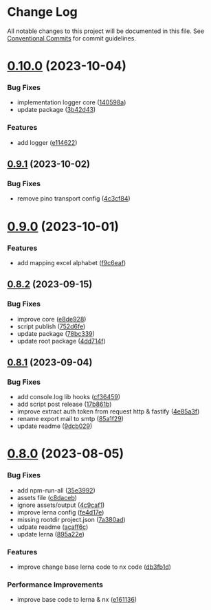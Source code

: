 # Change Log

All notable changes to this project will be documented in this file.
See [Conventional Commits](https://conventionalcommits.org) for commit guidelines.

# [0.10.0](https://github.com/masb0ymas/expresso/compare/v0.9.1...v0.10.0) (2023-10-04)

### Bug Fixes

- implementation logger core ([140598a](https://github.com/masb0ymas/expresso/commit/140598a4e296de99ddee9ee5fdaf0232bb552ce5))
- update package ([3b42d43](https://github.com/masb0ymas/expresso/commit/3b42d43ce7231180cb8dda558057d3c63c13fd81))

### Features

- add logger ([e114622](https://github.com/masb0ymas/expresso/commit/e11462228430064f12b7bb16c616b7884c117e51))

## [0.9.1](https://github.com/masb0ymas/expresso/compare/v0.9.0...v0.9.1) (2023-10-02)

### Bug Fixes

- remove pino transport config ([4c3cf84](https://github.com/masb0ymas/expresso/commit/4c3cf84f26f369725161f851bb366ce87cff736d))

# [0.9.0](https://github.com/masb0ymas/expresso/compare/v0.8.2...v0.9.0) (2023-10-01)

### Features

- add mapping excel alphabet ([f9c6eaf](https://github.com/masb0ymas/expresso/commit/f9c6eafbec8bf7fe30a8a4a9034c7e97b818e7b5))

## [0.8.2](https://github.com/masb0ymas/expresso/compare/v0.8.1...v0.8.2) (2023-09-15)

### Bug Fixes

- improve core ([e8de928](https://github.com/masb0ymas/expresso/commit/e8de928e335a8c359a0e8aa733dbb21402a85c28))
- script publish ([752d6fe](https://github.com/masb0ymas/expresso/commit/752d6feae9fb0bc899d7e68d2b388de46bafcf95))
- update package ([78bc339](https://github.com/masb0ymas/expresso/commit/78bc3398ba3468b5256f39b1b6c18cf9770b0f5f))
- update root package ([4dd714f](https://github.com/masb0ymas/expresso/commit/4dd714f635e6693a176116de8015c0e7f79b2862))

## [0.8.1](https://github.com/masb0ymas/expresso/compare/v0.8.0...v0.8.1) (2023-09-04)

### Bug Fixes

- add console.log lib hooks ([cf36459](https://github.com/masb0ymas/expresso/commit/cf36459395f87cb01b6d78d9da7773369a6b5d88))
- add script post release ([17b861b](https://github.com/masb0ymas/expresso/commit/17b861b014360f918e76267335280cd5866ee085))
- improve extract auth token from request http & fastify ([4e85a3f](https://github.com/masb0ymas/expresso/commit/4e85a3fcbfdd8f8aa3173bfc8cc6d9e7886442c8))
- rename export mail to smtp ([85a1f29](https://github.com/masb0ymas/expresso/commit/85a1f29a539b8a60b563444a23b8b526f29c6e58))
- update readme ([9dcb029](https://github.com/masb0ymas/expresso/commit/9dcb029eb76a6bbbd98ee441da79aceaf5eebdc8))

# [0.8.0](https://github.com/masb0ymas/expresso/compare/v0.7.5...v0.8.0) (2023-08-05)

### Bug Fixes

- add npm-run-all ([35e3992](https://github.com/masb0ymas/expresso/commit/35e399271d390570154c34fc8df4144e9cf41102))
- assets file ([c8daceb](https://github.com/masb0ymas/expresso/commit/c8dacebb66b751199c7ca711e77a9f223fd2d4a2))
- ignore assets/output ([4c9caf1](https://github.com/masb0ymas/expresso/commit/4c9caf1ee1b8c75fa52a261b5b29c24335d44a64))
- improve lerna config ([fe4d17e](https://github.com/masb0ymas/expresso/commit/fe4d17e21dc4dd4b2b971a0e4799c2cfd7d8305d))
- missing rootdir project.json ([7a380ad](https://github.com/masb0ymas/expresso/commit/7a380ad83c079cae72dcb629b2522177fe2454f9))
- udpate readme ([acaff6c](https://github.com/masb0ymas/expresso/commit/acaff6c7377da6f43b230698ae9b6bb981b9d296))
- update lerna ([895a22e](https://github.com/masb0ymas/expresso/commit/895a22efa7a3168070732604ed6985cb7f134ccf))

### Features

- improve change base lerna code to nx code ([db3fb1d](https://github.com/masb0ymas/expresso/commit/db3fb1ddf5933aeb229c9761e03e13e100084b32))

### Performance Improvements

- improve base code to lerna & nx ([e161136](https://github.com/masb0ymas/expresso/commit/e161136559ed99d821150c950f6c96d157344958))
